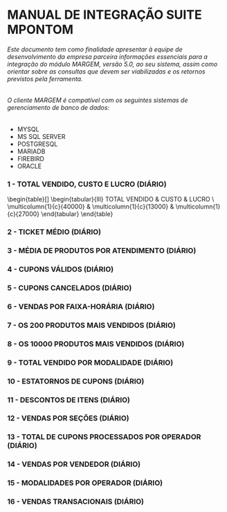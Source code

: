 # MANUAL DE INTEGRAÇÃO SUITE MPONTOM

###### Este documento tem como finalidade apresentar à equipe de desenvolvimento da empresa parceira informações essenciais para a integração do módulo MARGEM, versão 5.0, ao seu sistema, assim como orientar sobre as consultas que devem ser viabilizadas e os retornos previstos pela ferramenta.

###### O cliente MARGEM é compatível com os seguintes sistemas de gerenciamento de banco de dados:
 - MYSQL
 - MS SQL SERVER
 - POSTGRESQL
 - MARIADB
 - FIREBIRD
 - ORACLE

### 1 - TOTAL VENDIDO, CUSTO E LUCRO (DIÁRIO)

\begin{table}[]
\begin{tabular}{lll}
TOTAL VENDIDO & CUSTO & LUCRO \\
\multicolumn{1}{c}{40000} & \multicolumn{1}{c}{13000} & \multicolumn{1}{c}{27000}
\end{tabular}
\end{table}

### 2 - TICKET MÉDIO (DIÁRIO)

### 3 - MÉDIA DE PRODUTOS POR ATENDIMENTO (DIÁRIO)

### 4 - CUPONS VÁLIDOS (DIÁRIO)

### 5 - CUPONS CANCELADOS (DIÁRIO)

### 6 - VENDAS POR FAIXA-HORÁRIA (DIÁRIO)

### 7 - OS 200 PRODUTOS MAIS VENDIDOS (DIÁRIO)

### 8 - OS 10000 PRODUTOS MAIS VENDIDOS (DIÁRIO)

### 9 - TOTAL VENDIDO POR MODALIDADE (DIÁRIO)

### 10 - ESTATORNOS DE CUPONS (DIÁRIO)

### 11 - DESCONTOS DE ITENS (DIÁRIO)

### 12 - VENDAS POR SEÇÕES (DIÁRIO)

### 13 - TOTAL DE CUPONS PROCESSADOS POR OPERADOR (DIÁRIO)

### 14 - VENDAS POR VENDEDOR (DIÁRIO)

### 15 - MODALIDADES POR OPERADOR (DIÁRIO)

### 16 - VENDAS TRANSACIONAIS (DIÁRIO)